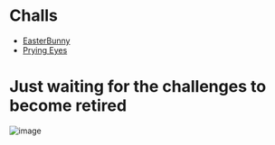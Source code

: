 # Challs

* [EasterBunny](./EasterBunny/README.md)
* [Prying Eyes](./Prying%20Eyes/README.md)

# Just waiting for the challenges to become retired
![image](https://github.com/user-attachments/assets/62f8fd7d-5e35-4e14-9e7c-f75e79e6a05f)
